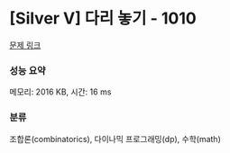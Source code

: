 # [Silver V] 다리 놓기 - 1010 

[문제 링크](https://www.acmicpc.net/problem/1010) 

### 성능 요약

메모리: 2016 KB, 시간: 16 ms

### 분류

조합론(combinatorics), 다이나믹 프로그래밍(dp), 수학(math)

